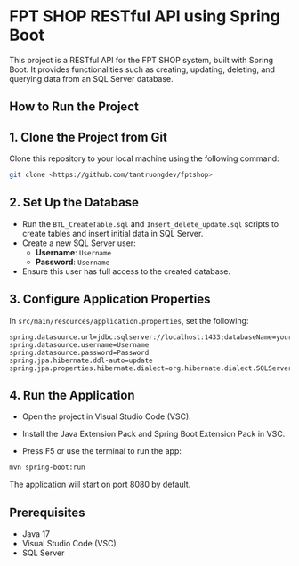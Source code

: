 # FPT SHOP RESTful API using Spring Boot

This project is a RESTful API for the FPT SHOP system, built with Spring Boot. It provides functionalities such as creating, updating, deleting, and querying data from an SQL Server database.

## How to Run the Project

## 1. Clone the Project from Git

Clone this repository to your local machine using the following command:

```bash
git clone <https://github.com/tantruongdev/fptshop>
```

## 2. Set Up the Database

- Run the `BTL_CreateTable.sql` and `Insert_delete_update.sql` scripts to create tables and insert initial data in SQL Server.
- Create a new SQL Server user:
  - **Username**: `Username`
  - **Password**: `Username`
- Ensure this user has full access to the created database.

## 3. Configure Application Properties

In `src/main/resources/application.properties`, set the following:

```properties
spring.datasource.url=jdbc:sqlserver://localhost:1433;databaseName=your_database_name
spring.datasource.username=Username
spring.datasource.password=Password
spring.jpa.hibernate.ddl-auto=update
spring.jpa.properties.hibernate.dialect=org.hibernate.dialect.SQLServerDialect
```

## 4. Run the Application
- Open the project in Visual Studio Code (VSC).

- Install the Java Extension Pack and Spring Boot Extension Pack in VSC.

- Press F5 or use the terminal to run the app:

```bash
mvn spring-boot:run
```

The application will start on port 8080 by default.

## Prerequisites
- Java 17
- Visual Studio Code (VSC)
- SQL Server